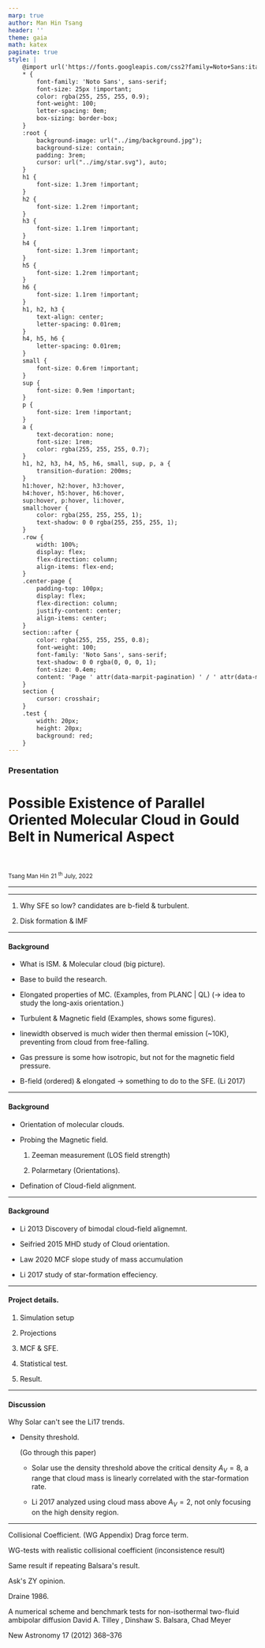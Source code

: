 ```yaml
---
marp: true
author: Man Hin Tsang
header: ''
theme: gaia
math: katex
paginate: true
style: |
    @import url('https://fonts.googleapis.com/css2?family=Noto+Sans:ital,wght@0,100;0,200;0,300;0,400;0,500;0,600;0,700;0,800;0,900;1,100;1,200;1,300;1,400;1,500;1,600;1,700;1,800;1,900&display=swap');
    * {
        font-family: 'Noto Sans', sans-serif;
        font-size: 25px !important;
        color: rgba(255, 255, 255, 0.9);
        font-weight: 100;
        letter-spacing: 0em; 
        box-sizing: border-box;
    }
    :root {
        background-image: url("../img/background.jpg");
        background-size: contain;
        padding: 3rem;
        cursor: url("../img/star.svg"), auto;
    }
    h1 {
        font-size: 1.3rem !important;
    }
    h2 {
        font-size: 1.2rem !important;
    } 
    h3 {
        font-size: 1.1rem !important;
    }
    h4 {
        font-size: 1.3rem !important;
    }
    h5 {
        font-size: 1.2rem !important;
    } 
    h6 {
        font-size: 1.1rem !important;
    }
    h1, h2, h3 {
        text-align: center;
        letter-spacing: 0.01rem;
    }
    h4, h5, h6 {
        letter-spacing: 0.01rem;
    }
    small {
        font-size: 0.6rem !important;
    }
    sup {
        font-size: 0.9em !important;
    }
    p {
        font-size: 1rem !important;
    }
    a {
        text-decoration: none;
        font-size: 1rem;
        color: rgba(255, 255, 255, 0.7);
    }
    h1, h2, h3, h4, h5, h6, small, sup, p, a {
        transition-duration: 200ms;
    }
    h1:hover, h2:hover, h3:hover,
    h4:hover, h5:hover, h6:hover,
    sup:hover, p:hover, li:hover,
    small:hover {
        color: rgba(255, 255, 255, 1);
        text-shadow: 0 0 rgba(255, 255, 255, 1);
    }
    .row {
        width: 100%;
        display: flex;
        flex-direction: column;
        align-items: flex-end;
    }
    .center-page {
        padding-top: 100px;
        display: flex;
        flex-direction: column;
        justify-content: center;
        align-items: center;
    }
    section::after { 
        color: rgba(255, 255, 255, 0.8); 
        font-weight: 100; 
        font-family: 'Noto Sans', sans-serif;
        text-shadow: 0 0 rgba(0, 0, 0, 1);
        font-size: 0.4em; 
        content: 'Page ' attr(data-marpit-pagination) ' / ' attr(data-marpit-pagination-total);
    }
    section {
        cursor: crosshair;
    }
    .test {
        width: 20px;
        height: 20px;
        background: red;
    }
---
```


<div class="center-page">
    <h3>Presentation</h3>
    <h1>Possible Existence of Parallel Oriented Molecular Cloud in Gould Belt in Numerical Aspect</h1>
    <br><br>
    <div class="row">
        <small>Tsang Man Hin</small>
        <small>21 <sup>th</sup> July, 2022</small>
    </div>
    <div class="test">
    </div>
</div>



---

---

1. Why SFE so low? candidates are b-field & turbulent.

2. Disk formation & IMF

---

#### Background 
 <!-- Too Basic -->
- What is ISM. & Molecular cloud (big picture).

- Base to build the research.

- Elongated properties of MC. (Examples, from PLANC | QL) (-> idea to study the long-axis orientation.)

- Turbulent & Magnetic field (Examples, shows some figures).

- linewidth observed is much wider then thermal emission (~10K), preventing from cloud from free-falling.

- Gas pressure is some how isotropic, but not for the magnetic field pressure. 

- B-field (ordered) & elongated -> something to do to the SFE. (Li 2017)



---

#### Background 
- Orientation of molecular clouds.

- Probing the Magnetic field.

    1. Zeeman measurement (LOS field strength)

    2. Polarmetary (Orientations).

- Defination of Cloud-field alignment.

---

#### Background 

<!-- Logic flow -->

- Li 2013 Discovery of bimodal cloud-field alignemnt.

- Seifried 2015 MHD study of Cloud orientation.

- Law 2020 MCF slope study of mass accumulation

- Li 2017 study of star-formation effeciency.

--- 

#### Project details.

1. Simulation setup

2. Projections

3. MCF & SFE.

4. Statistical test.

5. Result.

---

#### Discussion 

Why Solar can't see the Li17 trends.

- Density threshold.

    (Go through this paper)
    - Solar use the density threshold above the critical density $A_V = 8$, a range that cloud mass is linearly correlated with the star-formation rate.

    - Li 2017 analyzed using cloud mass above $A_V= 2$, not only focusing on the high density region.


--- 

Collisional Coefficient. (WG Appendix)
Drag force term.

WG-tests with realistic collisional coefficient (inconsistence result)

Same result if repeating Balsara's result.

Ask's ZY opinion.

Draine 1986.


A numerical scheme and benchmark tests for non-isothermal two-fluid
ambipolar diffusion
David A. Tilley
, Dinshaw S. Balsara, Chad Meyer


New Astronomy 17 (2012) 368–376
